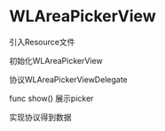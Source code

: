 # WLAreaPickerView

引入Resource文件

初始化WLAreaPickerView

协议WLAreaPickerViewDelegate

func show() 展示picker

实现协议得到数据